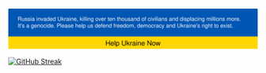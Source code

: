 [![SWUbanner](https://raw.githubusercontent.com/vshymanskyy/StandWithUkraine/main/banner2-no-action.svg)](https://stand-with-ukraine.pp.ua/)


[![GitHub Streak](https://streak-stats.demolab.com?user=sigmanor&theme=dark&border_radius=0.1&short_numbers=true&date_format=j%20M%5B%20Y%5D&card_width=995)](https://git.io/streak-stats)
